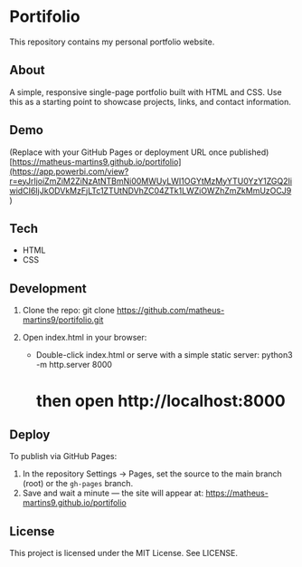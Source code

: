 # Portifolio

This repository contains my personal portfolio website.

## About
A simple, responsive single-page portfolio built with HTML and CSS. Use this as a starting point to showcase projects, links, and contact information.

## Demo
(Replace with your GitHub Pages or deployment URL once published)
[https://matheus-martins9.github.io/portifolio](https://app.powerbi.com/view?r=eyJrIjoiZmZiM2ZiNzAtNTBmNi00MWUyLWI1OGYtMzMyYTU0YzY1ZGQ2IiwidCI6IjJkODVkMzFjLTc1ZTUtNDVhZC04ZTk1LWZiOWZhZmZkMmUzOCJ9 )

## Tech
- HTML
- CSS

## Development
1. Clone the repo:
   git clone https://github.com/matheus-martins9/portifolio.git

2. Open index.html in your browser:
   - Double-click index.html or serve with a simple static server:
     python3 -m http.server 8000
     # then open http://localhost:8000

## Deploy
To publish via GitHub Pages:
1. In the repository Settings → Pages, set the source to the main branch (root) or the `gh-pages` branch.
2. Save and wait a minute — the site will appear at:
   https://matheus-martins9.github.io/portifolio

## License
This project is licensed under the MIT License. See LICENSE.
